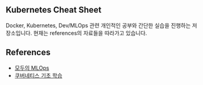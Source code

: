 ## Kubernetes Cheat Sheet

Docker, Kubernetes, Dev/MLOps 관련 개인적인 공부와 간단한 실습을 진행하는 저장소입니다. 현재는 references의 자료들을 따라가고 있습니다.

## References

- [모두의 MLOps](https://mlops-for-all.github.io/)
- [쿠버네티스 기초 학습](https://kubernetes.io/ko/docs/tutorials/kubernetes-basics/)
